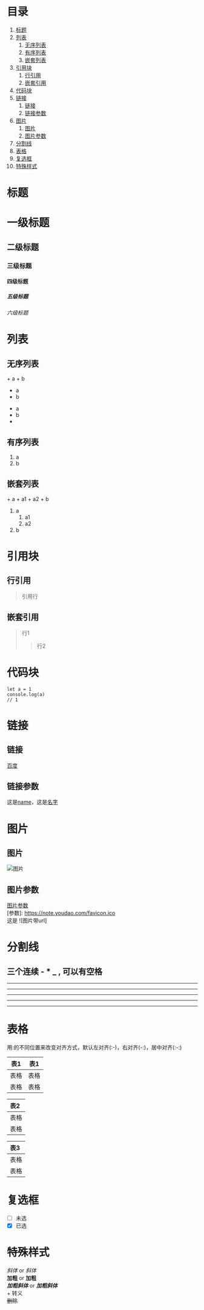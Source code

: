 # 目录
1. [标题](#title)
2. [列表](#title)
   1. [无序列表](#title_1)
   2. [有序列表](#title_2)
   3. [嵌套列表](#title_3)
3. [引用块](#quote)
   1. [行引用](#quote_line)
   2. [嵌套引用](#quote_nest)
4. [代码块](#codeBlock)
5. [链接](#link)
   1. [链接](#link_main)
   2. [链接参数](#link_param)
6. [图片](#photo)
   1. [图片](#photo_main)
   2. [图片参数](#photo_param)
7. [分割线](#splitLine)
8. [表格](#table)
9.  [复选框](#check)
10. [特殊样式](#special)

<h1 id="title">标题</h1>

# 一级标题
## 二级标题
### 三级标题
#### 四级标题
##### 五级标题
###### 六级标题

<h1 id="title">列表</h1>

<h2 id='title_1'>无序列表</h2>
+ a
+ b

- a
- b

* a
* b
* 
<h2 id='title_2'>有序列表</h2>

1. a
2. b

<h2 id='title_3'>嵌套列表</h2>
+ a
  + a1
  + a2
+ b

1. a
   1. a1
   2. a2
2. b

<h1 id="quote">引用块</h1> 

<h2 id='quote_line'>行引用</h2>

> 引用行

<h2 id='quote_nest'>嵌套引用</h2>

> 行1
>> 行2

<h1 id="codeBlock">代码块</h1>

```
let a = 1
console.log(a)
// 1
```

<h1 id="link">链接</h1>

<h2 id="link_main">链接</h2>

[百度](www.baidu.com)

## 
<h2 id="link_param">链接参数</h2>

[name]: https://www.baidu.com
[名字]: https://www.baidu.com
这是[name]，这是[名字]

<h1 id="photo">图片</h1>

<h2 id="photo_main">图片</h2>

![图片](https://note.youdao.com/favicon.ico)

<h2 id="photo_param">图片参数</h2>

[图片参数](https://note.youdao.com/favicon.ico)  
[参数]: https://note.youdao.com/favicon.ico  
这是 ![图片带url]

<h1 id="splitLine">分割线</h1>

三个连续 - * _ , 可以有空格
---
- - -
------
*****
* * *
___

<h1 id="table">表格</h1>

用:的不同位置来改变对齐方式，默认左对齐(:-)，右对齐(-:)，居中对齐(:-:)

| 表1  | 表1  |
| ---- | ---- |
| 表格 | 表格 |
| 表格 | 表格 |

| 表2  |
| :--- |
| 表格 |
| 表格 |

表3 |
:--- |
表格 |
表格 |

<h1 id="check">复选框</h1>

- [ ] 未选
- [x] 已选

<h1 id="special">特殊样式</h1>

*斜体* or _斜体_   
**加粗** or __加粗__  
***加粗斜体*** or ___加粗斜体___    
\+ 转义  
~~删除~~ 